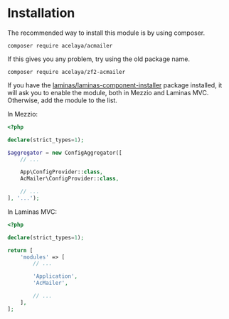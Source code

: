 # Installation

The recommended way to install this module is by using composer.

    composer require acelaya/acmailer

If this gives you any problem, try using the old package name.

    composer require acelaya/zf2-acmailer

If you have the [laminas/laminas-component-installer](https://github.com/laminas/laminas-component-installer) package installed, it will ask you to enable the module, both in Mezzio and Laminas MVC. Otherwise, add the module to the list.

In Mezzio:

```php
<?php

declare(strict_types=1);

$aggregator = new ConfigAggregator([
    // ...

    App\ConfigProvider::class,
    AcMailer\ConfigProvider::class,

    // ...
], '...');
```

In Laminas MVC:

```php
<?php

declare(strict_types=1);

return [
    'modules' => [
        // ...

        'Application',
        'AcMailer',

        // ...
    ],
];
```
